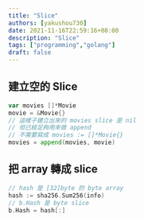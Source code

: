 ```yaml
---
title: "Slice"
authors: [yakushou730]
date: 2021-11-16T22:59:16+08:00
description: "Slice"
tags: ["programming","golang"]
draft: false
---
```


## 建立空的 Slice

```go
var movies []*Movie
movie = &Movie{}
// 這樣子建立出來的 movies slice 是 nil
// 但已經足夠用來做 append
// 不需要寫成 movies := []*Movie{}
movies = append(movies, movie)
```

## 把 array 轉成 slice

```go
// hash 是 [32]byte 的 byte array
hash := sha256.Sum256(info)
// b.Hash 是 byte slice
b.Hash = hash[:]
```
